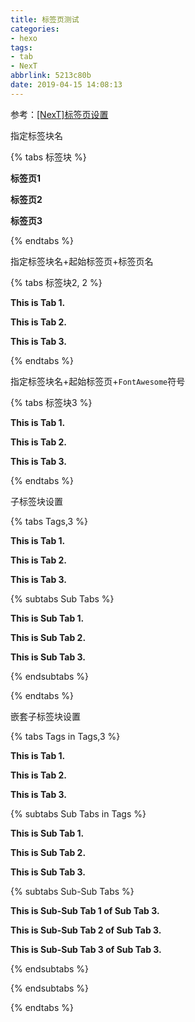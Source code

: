 ```yaml
---
title: 标签页测试
categories: 
- hexo
tags: 
- tab
- NexT
abbrlink: 5213c80b
date: 2019-04-15 14:08:13
---
```


参考：[[NexT]标签页设置](https://hexo-guide.readthedocs.io/zh_CN/latest/theme/[NexT]%E6%A0%87%E7%AD%BE%E9%A1%B5%E8%AE%BE%E7%BD%AE.html)

指定标签块名

{% tabs 标签块 %}
<!-- tab -->
**标签页1**
<!-- endtab -->

<!-- tab -->
**标签页2**
<!-- endtab -->

<!-- tab -->
**标签页3**
<!-- endtab -->
{% endtabs %}

指定标签块名+起始标签页+标签页名

{% tabs 标签块2, 2 %}
<!-- tab Tab 1 -->
**This is Tab 1.**
<!-- endtab -->

<!-- tab Tab 2 -->
**This is Tab 2.**
<!-- endtab -->

<!-- tab Tab 3 -->
**This is Tab 3.**
<!-- endtab -->
{% endtabs %}

指定标签块名+起始标签页+`FontAwesome`符号

{% tabs 标签块3 %}
<!-- tab @book -->
**This is Tab 1.**
<!-- endtab -->

<!-- tab @bold -->
**This is Tab 2.**
<!-- endtab -->

<!-- tab @amazon -->
**This is Tab 3.**
<!-- endtab -->
{% endtabs %}

子标签块设置

{% tabs Tags,3 %}
<!-- tab -->
**This is Tab 1.**
<!-- endtab -->

<!-- tab -->
**This is Tab 2.**
<!-- endtab -->

<!-- tab -->
**This is Tab 3.**

{% subtabs Sub Tabs %}
<!-- tab -->
**This is Sub Tab 1.**
<!-- endtab -->

<!-- tab -->
**This is Sub Tab 2.**
<!-- endtab -->

<!-- tab -->
**This is Sub Tab 3.**
<!-- endtab -->
{% endsubtabs %}

<!-- endtab -->
{% endtabs %}


嵌套子标签块设置

{% tabs Tags in Tags,3 %}
<!-- tab -->
**This is Tab 1.**
<!-- endtab -->

<!-- tab -->
**This is Tab 2.**
<!-- endtab -->

<!-- tab -->
**This is Tab 3.**

{% subtabs Sub Tabs in Tags %}
<!-- tab -->
**This is Sub Tab 1.**
<!-- endtab -->

<!-- tab -->
**This is Sub Tab 2.**
<!-- endtab -->

<!-- tab -->
**This is Sub Tab 3.**

{% subtabs Sub-Sub Tabs %}
<!-- tab -->
**This is Sub-Sub Tab 1 of Sub Tab 3.**
<!-- endtab -->

<!-- tab -->
**This is Sub-Sub Tab 2 of Sub Tab 3.**
<!-- endtab -->

<!-- tab -->
**This is Sub-Sub Tab 3 of Sub Tab 3.**
<!-- endtab -->
{% endsubtabs %}

<!-- endtab -->
{% endsubtabs %}

<!-- endtab -->
{% endtabs %}
